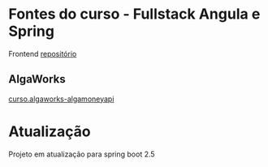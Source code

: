 # Fontes do curso - Fullstack Angula e Spring 
Frontend [repositório](https://github.com/wbaamaral/algamoney-ui)
## AlgaWorks
 
[curso.algaworks-algamoneyapi][1]

[1]: <https://www.algaworks.com/curso/fullstack-angular-e-spring> "Projeto criado durante o treinamento"



# Atualização

Projeto em atualização para spring boot 2.5
